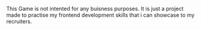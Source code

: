 This Game is not intented for any buisness purposes.
It is just a project made to practise my frontend development skills that i can showcase to my recruiters.
